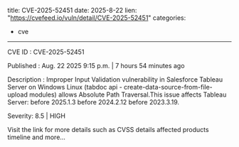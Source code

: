  
title: CVE-2025-52451
date: 2025-8-22
lien: "https://cvefeed.io/vuln/detail/CVE-2025-52451"
categories:
  - cve
---

CVE ID : CVE-2025-52451

Published :  Aug. 22
2025
9:15 p.m. | 7 hours
54 minutes ago

Description : Improper Input Validation vulnerability in Salesforce Tableau Server on Windows
Linux (tabdoc api - create-data-source-from-file-upload modules) allows Absolute Path Traversal.This issue affects Tableau Server: before 2025.1.3
before 2024.2.12
before 2023.3.19.

Severity: 8.5 | HIGH

Visit the link for more details
such as CVSS details
affected products
timeline
and more...
